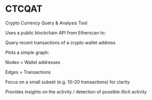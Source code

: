 # CTCQAT
Crypto Currency Query & Analysis Tool

Uses a public blockchain API from Etherscan to:

Query recent transactions of a crypto wallet address

Plots a simple graph:

Nodes = Wallet addresses

Edges = Transactions

Focus on a small subset (e.g. 10–20 transactions) for clarity

Provides insights on the activity / detection of possible illicit activity
